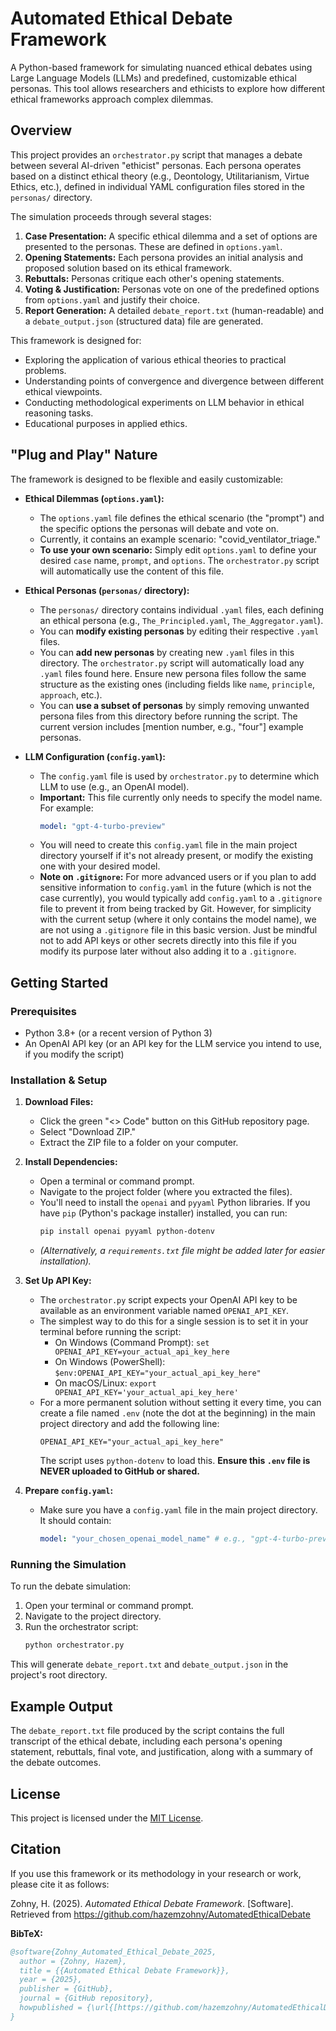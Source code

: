 # Automated Ethical Debate Framework

A Python-based framework for simulating nuanced ethical debates using Large Language Models (LLMs) and predefined, customizable ethical personas. This tool allows researchers and ethicists to explore how different ethical frameworks approach complex dilemmas.

## Overview

This project provides an `orchestrator.py` script that manages a debate between several AI-driven "ethicist" personas. Each persona operates based on a distinct ethical theory (e.g., Deontology, Utilitarianism, Virtue Ethics, etc.), defined in individual YAML configuration files stored in the `personas/` directory.

The simulation proceeds through several stages:
1.  **Case Presentation:** A specific ethical dilemma and a set of options are presented to the personas. These are defined in `options.yaml`.
2.  **Opening Statements:** Each persona provides an initial analysis and proposed solution based on its ethical framework.
3.  **Rebuttals:** Personas critique each other's opening statements.
4.  **Voting & Justification:** Personas vote on one of the predefined options from `options.yaml` and justify their choice.
5.  **Report Generation:** A detailed `debate_report.txt` (human-readable) and a `debate_output.json` (structured data) file are generated.

This framework is designed for:
* Exploring the application of various ethical theories to practical problems.
* Understanding points of convergence and divergence between different ethical viewpoints.
* Conducting methodological experiments on LLM behavior in ethical reasoning tasks.
* Educational purposes in applied ethics.

## "Plug and Play" Nature

The framework is designed to be flexible and easily customizable:

* **Ethical Dilemmas (`options.yaml`):**
    * The `options.yaml` file defines the ethical scenario (the "prompt") and the specific options the personas will debate and vote on.
    * Currently, it contains an example scenario: "covid_ventilator_triage."
    * **To use your own scenario:** Simply edit `options.yaml` to define your desired `case` name, `prompt`, and `options`. The `orchestrator.py` script will automatically use the content of this file.

* **Ethical Personas (`personas/` directory):**
    * The `personas/` directory contains individual `.yaml` files, each defining an ethical persona (e.g., `The_Principled.yaml`, `The_Aggregator.yaml`).
    * You can **modify existing personas** by editing their respective `.yaml` files.
    * You can **add new personas** by creating new `.yaml` files in this directory. The `orchestrator.py` script will automatically load any `.yaml` files found here. Ensure new persona files follow the same structure as the existing ones (including fields like `name`, `principle`, `approach`, etc.).
    * You can **use a subset of personas** by simply removing unwanted persona files from this directory before running the script. The current version includes [mention number, e.g., "four"] example personas.

* **LLM Configuration (`config.yaml`):**
    * The `config.yaml` file is used by `orchestrator.py` to determine which LLM to use (e.g., an OpenAI model).
    * **Important:** This file currently only needs to specify the model name. For example:
        ```yaml
        model: "gpt-4-turbo-preview"
        ```
    * You will need to create this `config.yaml` file in the main project directory yourself if it's not already present, or modify the existing one with your desired model.
    * **Note on `.gitignore`:** For more advanced users or if you plan to add sensitive information to `config.yaml` in the future (which is not the case currently), you would typically add `config.yaml` to a `.gitignore` file to prevent it from being tracked by Git. However, for simplicity with the current setup (where it only contains the model name), we are not using a `.gitignore` file in this basic version. Just be mindful not to add API keys or other secrets directly into this file if you modify its purpose later without also adding it to a `.gitignore`.

## Getting Started

### Prerequisites
* Python 3.8+ (or a recent version of Python 3)
* An OpenAI API key (or an API key for the LLM service you intend to use, if you modify the script)

### Installation & Setup

1.  **Download Files:**
    * Click the green "<> Code" button on this GitHub repository page.
    * Select "Download ZIP."
    * Extract the ZIP file to a folder on your computer.

2.  **Install Dependencies:**
    * Open a terminal or command prompt.
    * Navigate to the project folder (where you extracted the files).
    * You'll need to install the `openai` and `pyyaml` Python libraries. If you have `pip` (Python's package installer) installed, you can run:
        ```bash
        pip install openai pyyaml python-dotenv
        ```
    * *(Alternatively, a `requirements.txt` file might be added later for easier installation).*

3.  **Set Up API Key:**
    * The `orchestrator.py` script expects your OpenAI API key to be available as an environment variable named `OPENAI_API_KEY`.
    * The simplest way to do this for a single session is to set it in your terminal before running the script:
        * On Windows (Command Prompt): `set OPENAI_API_KEY=your_actual_api_key_here`
        * On Windows (PowerShell): `$env:OPENAI_API_KEY="your_actual_api_key_here"`
        * On macOS/Linux: `export OPENAI_API_KEY='your_actual_api_key_here'`
    * For a more permanent solution without setting it every time, you can create a file named `.env` (note the dot at the beginning) in the main project directory and add the following line:
        ```
        OPENAI_API_KEY="your_actual_api_key_here"
        ```
        The script uses `python-dotenv` to load this. **Ensure this `.env` file is NEVER uploaded to GitHub or shared.**

4.  **Prepare `config.yaml`:**
    * Make sure you have a `config.yaml` file in the main project directory. It should contain:
        ```yaml
        model: "your_chosen_openai_model_name" # e.g., "gpt-4-turbo-preview" or "gpt-3.5-turbo"
        ```

### Running the Simulation
To run the debate simulation:
1.  Open your terminal or command prompt.
2.  Navigate to the project directory.
3.  Run the orchestrator script:
    ```bash
    python orchestrator.py
    ```
This will generate `debate_report.txt` and `debate_output.json` in the project's root directory.

## Example Output
The `debate_report.txt` file produced by the script contains the full transcript of the ethical debate, including each persona's opening statement, rebuttals, final vote, and justification, along with a summary of the debate outcomes.

## License
This project is licensed under the [MIT License](LICENSE).

## Citation
If you use this framework or its methodology in your research or work, please cite it as follows:

Zohny, H. (2025). *Automated Ethical Debate Framework*. [Software]. Retrieved from https://github.com/hazemzohny/AutomatedEthicalDebate

**BibTeX:**
```bibtex
@software{Zohny_Automated_Ethical_Debate_2025,
  author = {Zohny, Hazem},
  title = {{Automated Ethical Debate Framework}},
  year = {2025},
  publisher = {GitHub},
  journal = {GitHub repository},
  howpublished = {\url{[https://github.com/hazemzohny/AutomatedEthicalDebate](https://github.com/hazemzohny/AutomatedEthicalDebate)}}
}

